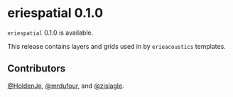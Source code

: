 # eriespatial 0.1.0
`eriespatial` 0.1.0 is available. 

This release contains layers and grids used in by `erieacoustics` templates.

## Contributors
[&#x0040;HoldenJe](https://github.com/HoldenJe), [&#x0040;mrdufour](https://github.com/mrdufour), and [&#x0040;zjslagle](https://github.com/zjslagle).
